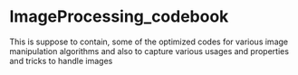 # ImageProcessing_codebook
This is suppose to contain, some of the optimized codes for
various image manipulation algorithms and also to capture
various usages and properties and tricks to handle images
